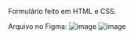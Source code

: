 Formulário feito em HTML e CSS.


Arquivo no Figma:
![image](https://github.com/gabjoao/formulario/assets/99145148/f56b92dc-4096-4877-9013-e4a288ddbeba)
![image](https://github.com/gabjoao/formulario/assets/99145148/b4b14964-b2aa-4a72-af31-96ad350160b4)
